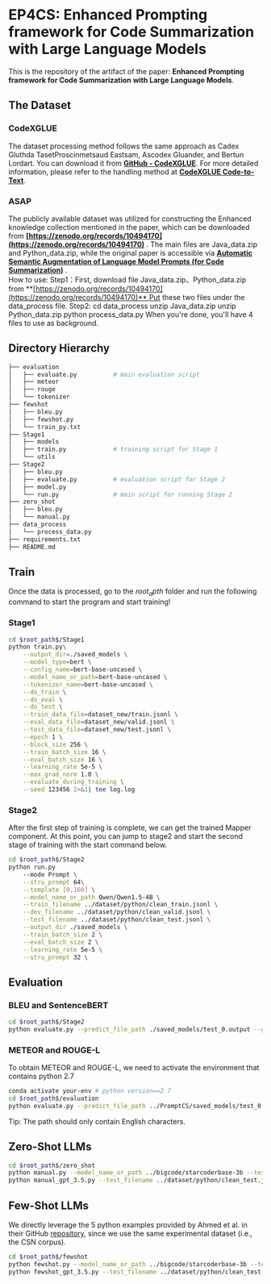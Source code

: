 # EP4CS: **E**nhanced **P**rompting framework **f**or **C**ode **S**ummarization with Large Language Models

This is the repository of the artifact of the paper: **Enhanced Prompting framework for Code Summarization with Large Language Models**.

## The Dataset

### CodeXGLUE
The dataset processing method follows the same approach as Cadex Gluthda TasetProscinmetsaud Eastsam, Ascodex Gluander, and Bertun Lordart. You can download it from **[GitHub - CodeXGLUE](https://github.com/microsoft/CodeXGLUE)**.  For more detailed information, please refer to the handling method at **[CodeXGLUE Code-to-Text](https://github.com/microsoft/CodeXGLUE/tree/main/Code-Text/code-to-text)**. 

### ASAP

The publicly available dataset was utilized for constructing the Enhanced knowledge collection mentioned in the paper, which can be downloaded from **[https://zenodo.org/records/10494170](https://zenodo.org/records/10494170)**  . The main files are Java_data.zip and Python_data.zip, while the original paper is accessible via **[Automatic Semantic Augmentation of Language Model Prompts (for Code Summarization)](https://dl.acm.org/doi/pdf/10.1145/3597503.3639183)** .  
How to use:
    Step1：First, download file Java_data.zip、Python_data.zip from **[https://zenodo.org/records/10494170](https://zenodo.org/records/10494170)**,Put these two files under the data_process file.
    Step2:
        cd data_process
        unzip Java_data.zip
        unzip Python_data.zip
        python process_data.py
    When you're done, you'll have 4 files to use as background.

## Directory Hierarchy
```bash
├── evaluation
│   ├── evaluate.py          # main evaluation script
│   ├── meteor
│   ├── rouge
│   └── tokenizer
├── fewshot
│   ├── bleu.py
│   ├── fewshot.py
│   └── train_py.txt
├── Stage1
│   ├── models
│   ├── train.py             # training script for Stage 1
│   └── utils
├── Stage2
│   ├── bleu.py
│   ├── evaluate.py          # evaluation script for Stage 2
│   ├── model.py
│   └── run.py               # main script for running Stage 2
├── zero_shot
│   ├── bleu.py
│   └── manual.py
├── data_process
│   └── process_data.py
├── requirements.txt
├── README.md
```

## Train
Once the data is processed, go to the $root_apth$ folder and run the following command to start the program and start training!

### Stage1
```bash
cd $root_path$/Stage1
python train.py\
    --output_dir=./saved_models \
    --model_type=bert \
    --config_name=bert-base-uncased \
    --model_name_or_path=bert-base-uncased \
    --tokenizer_name=bert-base-uncased \
    --do_train \
    --do_eval \
    --do_test \
    --train_data_file=dataset_new/train.jsonl \
    --eval_data_file=dataset_new/valid.jsonl \
    --test_data_file=dataset_new/test.jsonl \
    --epoch 1 \
    --block_size 256 \
    --train_batch_size 16 \
    --eval_batch_size 16 \
    --learning_rate 5e-5 \
    --max_grad_norm 1.0 \
    --evaluate_during_training \
    --seed 123456 2>&1| tee log.log
```


### Stage2
After the first step of training is complete, we can get the trained Mapper component. At this point, you can jump to stage2 and start the second stage of training with the start command below.
```bash
cd $root_path$/Stage2
python run.py 
    --mode Prompt \
    --stru_prompt 64\
    --template [0,160] \
    --model_name_or_path Qwen/Qwen1.5-4B \
    --train_filename ../dataset/python/clean_train.jsonl \
    --dev_filename ../dataset/python/clean_valid.jsonl \
    --test_filename ../dataset/python/clean_test.jsonl \
    --output_dir ./saved_models \
    --train_batch_size 2 \
    --eval_batch_size 2 \
    --learning_rate 5e-5 \
    --stru_prompt 32 \
```

## Evaluation

### BLEU and SentenceBERT
```bash
cd $root_path$/Stage2
python evaluate.py --predict_file_path ./saved_models/test_0.output --ground_truth_file_path ./saved_models/test_0.gold --SentenceBERT_model_path ../all-MiniLM-L6-v2
```

### METEOR and ROUGE-L
To obtain METEOR and ROUGE-L, we need to activate the environment that contains python 2.7
```bash
conda activate your-env # python version==2.7
cd $root_path$/evaluation
python evaluate.py --predict_file_path ../PromptCS/saved_models/test_0.output --ground_truth_file_path ../PromptCS/saved_models/test_0.gold
```
Tip: The path should only contain English characters.

## Zero-Shot LLMs
```bash
cd $root_path$/zero_shot
python manual.py --model_name_or_path ../bigcode/starcoderbase-3b --test_filename ../dataset/python/clean_test.jsonl
python manual_gpt_3.5.py --test_filename ../dataset/python/clean_test.jsonl
```
## Few-Shot LLMs
We directly leverage the 5 python examples provided by Ahmed et al. in their GitHub [repository](https://github.com/toufiqueparag/few_shot_code_summarization/tree/main/Java), since we use the same experimental dataset (i.e., the CSN corpus).
```bash
cd $root_path$/fewshot
python fewshot.py --model_name_or_path ../bigcode/starcoderbase-3b --test_filename ../dataset/python/clean_test.jsonl
python fewshot_gpt_3.5.py --test_filename ../dataset/python/clean_test.jsonl
```
